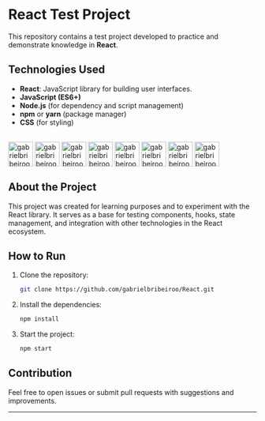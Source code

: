 # React Test Project

This repository contains a test project developed to practice and demonstrate knowledge in **React**.

## Technologies Used

- **React**: JavaScript library for building user interfaces.
- **JavaScript (ES6+)**
- **Node.js** (for dependency and script management)
- **npm** or **yarn** (package manager)
- **CSS** (for styling)

<div style="display: inline_block"><br> 
    <img align="top" alt="gabrielbribeiroo_HTML" height="50" width="50" src="https://cdn.jsdelivr.net/gh/devicons/devicon/icons/html5/html5-original.svg" /> 
    <img align="top" alt="gabrielbribeiroo_CSS" height="50" width="50" src="https://cdn.jsdelivr.net/gh/devicons/devicon/icons/css3/css3-original.svg" /> 
    <img align="top" alt="gabrielbribeiroo_JavaScript" height="50" width="50" src="https://cdn.jsdelivr.net/gh/devicons/devicon/icons/javascript/javascript-original.svg" /> 
    <img align="top" alt="gabrielbribeiroo_React" height="50" width="50" src="https://cdn.jsdelivr.net/gh/devicons/devicon/icons/react/react-original.svg" /> 
    <img align="top" alt="gabrielbribeiroo_NodeJS" height="50" width="50" src="https://cdn.jsdelivr.net/gh/devicons/devicon/icons/nodejs/nodejs-original.svg" />
    <img align="top" alt="gabrielbribeiroo_Vite" height="50" width="50" src="https://cdn.jsdelivr.net/gh/devicons/devicon/icons/vite/vite-original.svg" />
    <img align="top" alt="gabrielbribeiroo_npm" height="50" width="50" src="https://cdn.jsdelivr.net/gh/devicons/devicon/icons/npm/npm-original-wordmark.svg" />
    <img align="top" alt="gabrielbribeiroo_VSCode" height="50" width="50" src="https://cdn.jsdelivr.net/gh/devicons/devicon/icons/vscode/vscode-original.svg" />
</div>

## About the Project

This project was created for learning purposes and to experiment with the React library. It serves as a base for testing components, hooks, state management, and integration with other technologies in the React ecosystem.

## How to Run

1. Clone the repository:
    ```bash
    git clone https://github.com/gabrielbribeiroo/React.git
    ```
2. Install the dependencies:
    ```bash
    npm install
    ```
3. Start the project:
    ```bash
    npm start
    ```

## Contribution

Feel free to open issues or submit pull requests with suggestions and improvements.

---